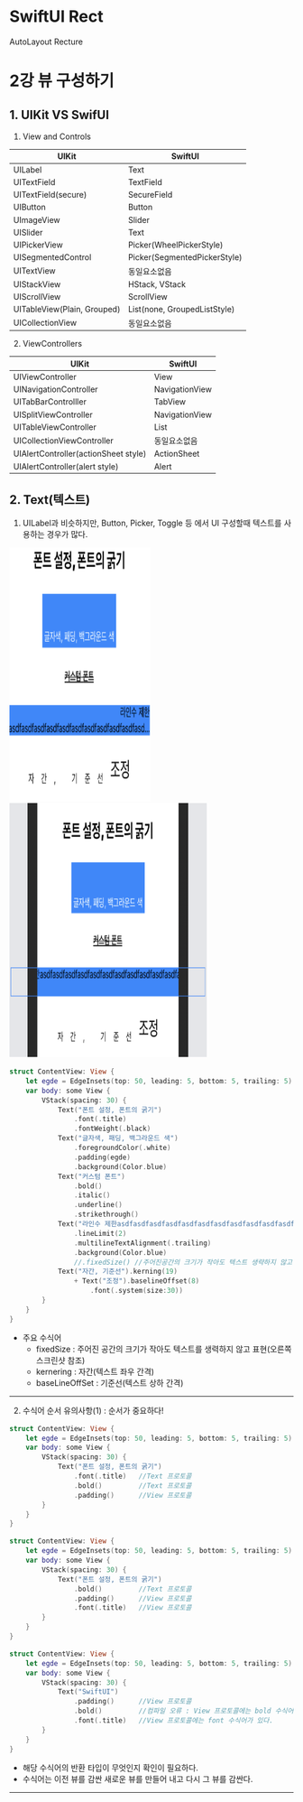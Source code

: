 # SwiftUI Rect
AutoLayout Recture

2강 뷰 구성하기
===========
## 1. UIKit VS SwifUI

1. View and Controls

UIKit | SwiftUI |
---- | ---- |
UILabel | Text |
UITextField | TextField |
UITextField(secure) | SecureField |
UIButton | Button |
UImageView | Slider |
UISlider | Text |
UIPickerView | Picker(WheelPickerStyle) |
UISegmentedControl | Picker(SegmentedPickerStyle) |
UITextView | 동일요소없음 |
UIStackView | HStack, VStack |
UIScrollView | ScrollView |
UITableView(Plain, Grouped) | List(none, GroupedListStyle) |
UICollectionView | 동일요소없음 |

2. ViewControllers

UIKit | SwiftUI |
---- | ---- |
UIViewController | View |
UINavigationController | NavigationView |
UITabBarControlller | TabView |
UISplitViewController | NavigationView |
UITableViewController | List |
UICollectionViewController | 동일요소없음 |
UIAlertController(actionSheet style) | ActionSheet |
UIAlertController(alert style) | Alert |


## 2. Text(텍스트)
1. UILabel과 비슷하지만, Button, Picker, Toggle 등 에서 UI 구성할때 텍스트를 사용하는 경우가 많다.

<img src = "https://github.com/HwangWoonChun/SWIFTUIRecture/blob/master/rect2_3.png" width = 250 height = 450> <img src = "https://github.com/HwangWoonChun/SWIFTUIRecture/blob/master/rect2_4.png" width = 350 height = 450>

``` swift
struct ContentView: View {
    let egde = EdgeInsets(top: 50, leading: 5, bottom: 5, trailing: 5)
    var body: some View {
        VStack(spacing: 30) {
            Text("폰트 설정, 폰트의 굵기")
                .font(.title)
                .fontWeight(.black)
            Text("글자색, 패딩, 백그라운드 색")
                .foregroundColor(.white)
                .padding(egde)
                .background(Color.blue)
            Text("커스텀 폰트")
                .bold()
                .italic()
                .underline()
                .strikethrough()
            Text("라인수 제한asdfasdfasdfasdfasdfasdfasdfasdfasdfasdfasdfaasdfasdf\n하하\nkk")
                .lineLimit(2)
                .multilineTextAlignment(.trailing)
                .background(Color.blue)
                //.fixedSize() //주어진공간의 크기가 작아도 텍스트 생략하지 않고 표현되도록 설정
            Text("자간, 기준선").kerning(19)
                + Text("조정").baselineOffset(8)
                    .font(.system(size:30))
        }
    }
}
```
* 주요 수식어
  - fixedSize : 주어진 공간의 크기가 작아도 텍스트를 생력하지 않고 표현(오른쪽 스크린샷 참조)
  - kernering : 자간(텍스트 좌우 간격)
  - baseLineOffSet : 기준선(텍스트 상하 간격)
  
* * *

2. 수식어 순서 유의사항(1) : 순서가 중요하다!  

``` swift
struct ContentView: View {
    let egde = EdgeInsets(top: 50, leading: 5, bottom: 5, trailing: 5)
    var body: some View {
        VStack(spacing: 30) {
            Text("폰트 설정, 폰트의 굵기")
                .font(.title)   //Text 프로토콜
                .bold()         //Text 프로토콜
                .padding()      //View 프로토콜
        }
    }
}
```
``` swift
struct ContentView: View {
    let egde = EdgeInsets(top: 50, leading: 5, bottom: 5, trailing: 5)
    var body: some View {
        VStack(spacing: 30) {
            Text("폰트 설정, 폰트의 굵기")
                .bold()         //Text 프로토콜
                .padding()      //View 프로토콜
                .font(.title)   //View 프로토콜
        }
    }
}
```
``` swift
struct ContentView: View {
    let egde = EdgeInsets(top: 50, leading: 5, bottom: 5, trailing: 5)
    var body: some View {
        VStack(spacing: 30) {
            Text("SwiftUI")
                .padding()      //View 프로토콜
                .bold()         //컴파일 오류 : View 프로토콜에는 bold 수식어가 없다.
                .font(.title)   //View 프로토콜에는 font 수식어가 있다.
        }
    }
}
```
* 해당 수식어의 반환 타입이 무엇인지 확인이 필요하다. 
* 수식어는 이전 뷰를 감싼 새로운 뷰를 만들어 내고 다시 그 뷰를 감싼다.

* * *
